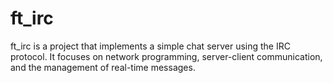 # ft_irc
ft_irc is a project that implements a simple chat server using the IRC protocol. It focuses on network programming, server-client communication, and the management of real-time messages.
